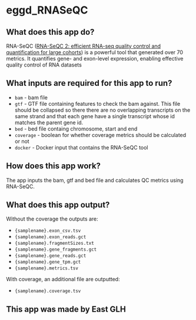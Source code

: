 # eggd_RNASeQC

## What does this app do?

RNA-SeQC ([RNA-SeQC 2: efficient RNA-seq quality control and quantification for large cohorts](https://academic.oup.com/bioinformatics/article/37/18/3048/6156810?login=false))  is a powerful tool that generated over 70 metrics. It quantifies gene- and exon-level expression, enabling effective quality control of RNA datasets

## What inputs are required for this app to run?

- ```bam``` - bam file
- ```gtf``` - GTF file containing features to check the bam against. This file should be collapsed so there there are no overlapping transcripts on the same strand and that each gene have a single transcript whose id matches the parent gene id.
- ```bed``` - bed file containg chromosome, start and end
- ```coverage``` - boolean for whether coverage metrics should be calculated or not
- ```docker``` - Docker input that contains the RNA-SeQC tool


## How does this app work?

The app inputs the bam, gtf and bed file and calculates QC metrics using RNA-SeQC.

## What does this app output?

Without the coverage the outputs are:

- ```{samplename}.exon_csv.tsv```
- ```{samplename}.exon_reads.gct```
- ```{samplename}.fragmentSizes.txt```
- ```{samplename}.gene_fragments.gct```
- ```{samplename}.gene_reads.gct```
- ```{samplename}.gene_tpm.gct```
- ```{samplename}.metrics.tsv```

With coverage, an additional file are outputted:
- ```{samplename}.coverage.tsv```


## This app was made by East GLH